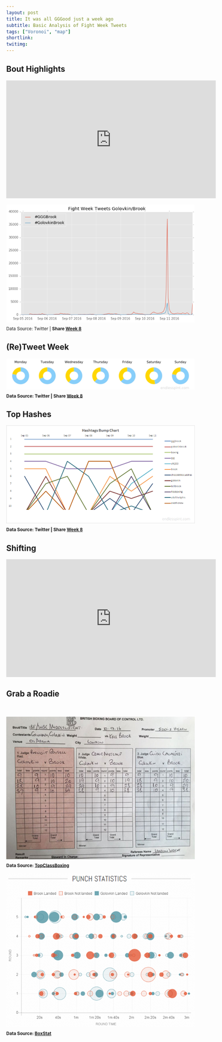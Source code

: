 ```yaml
---
layout: post
title: It was all GGGood just a week ago
subtitle: Basic Analysis of Fight Week Tweets
tags: ["Voronoi", "map"]
shortlink: 
twitimg: 
---
```


## Bout Highlights 

<p align="middle">
<iframe width="560" height="315" src="https://www.youtube.com/embed/tzCO3Q5rZF4" frameborder="0" allowfullscreen></iframe>
</p>

<img src="/gallery/2016/boxing/ggg-brook/ftwk_ts.png" alt="ftwk_hashes" /><br>
<sub>Data Source: Twitter | <b>Share <a href="https://twitter.com/intent/tweet?text=pic.twitter.com/nTFzCRSFT8 dataviz of ten thousand season simulations&url=http://bit.ly/2fEpw08&via=endlesspint8&hashtags=nflpicks,heatmap" target="_blank" title="Share on Twitter">Week 8</a></sub>

## (Re)Tweet Week

<img src="/gallery/2016/boxing/ggg-brook/re_tweet_donuts2.PNG" alt="re_tweet_donuts" /><br>
<sub>Data Source: Twitter | <b>Share <a href="https://twitter.com/intent/tweet?text=pic.twitter.com/nTFzCRSFT8 dataviz of ten thousand season simulations&url=http://bit.ly/2fEpw08&via=endlesspint8&hashtags=nflpicks,heatmap" target="_blank" title="Share on Twitter">Week 8</a></sub>

## Top Hashes

<img src="/gallery/2016/boxing/ggg-brook/hashes_bump_chart.png" alt="hashes_bump_chart" /><br>
<sub>Data Source: Twitter | <b>Share <a href="https://twitter.com/intent/tweet?text=pic.twitter.com/nTFzCRSFT8 dataviz of ten thousand season simulations&url=http://bit.ly/2fEpw08&via=endlesspint8&hashtags=nflpicks,heatmap" target="_blank" title="Share on Twitter">Week 8</a></sub>

## Shifting

<p align="middle">
<iframe width="560" height="315" src="https://www.youtube.com/embed/vijD09_O8ek" frameborder="0" allowfullscreen></iframe>
</p>

## Grab a Roadie
<br>

<img src="/gallery/2016/boxing/ggg-brook/brook_v_ggg_scorecard.jpg" alt="brook_v_ggg_scorecard" /><br>
<sub>Data Source: [TopClassBoxing](http://www.topclassboxing.co.uk/My_Take/all_eyes_on_ggg.html?utm_campaign=shareaholic&utm_medium=twitter&utm_source=socialnetwork)</sub>
 
<img src="/gallery/2016/boxing/ggg-brook/boxstat_punchstat.png" alt="boxstat_punchstat" /><br>
<sub>Data Source: [BoxStat](https://boxstat.co/bout/2899112/kellbrook-vs-gennadygolovkin)</sub>

